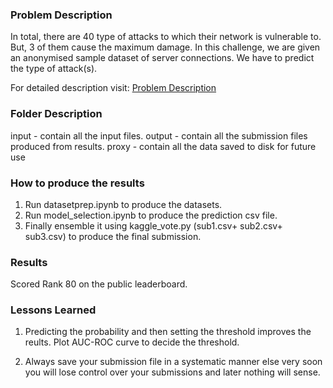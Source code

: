 ### Problem Description

In total, there are 40 type of attacks to which their network is vulnerable to. But, 3 of them cause the maximum damage. In this challenge, we are given an anonymised sample dataset of server connections. We have to predict the type of attack(s).

For detailed description visit:
[Problem Description](https://www.hackerearth.com/challenge/competitive/machine-learning-challenge-4/machine-learning/sample/#c124772)

### Folder Description

input - contain all the input files.
output - contain all the submission files produced from results.
proxy - contain all the data saved to disk for future use

### How to produce the results

1. Run datasetprep.ipynb to produce the datasets.
2. Run model_selection.ipynb to produce the prediction csv file.
3. Finally ensemble it using kaggle_vote.py (sub1.csv+ sub2.csv+ sub3.csv) to produce the final submission.

### Results

Scored Rank 80 on the public leaderboard.

### Lessons Learned

1. Predicting the probability and then setting the threshold improves the reults. Plot AUC-ROC curve to decide the threshold.

2. Always save your submission file in a systematic manner else very soon you will lose control over your submissions and later nothing will sense.
